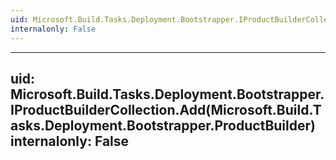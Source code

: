 ```yaml
---
uid: Microsoft.Build.Tasks.Deployment.Bootstrapper.IProductBuilderCollection
internalonly: False
---
```


---
uid: Microsoft.Build.Tasks.Deployment.Bootstrapper.IProductBuilderCollection.Add(Microsoft.Build.Tasks.Deployment.Bootstrapper.ProductBuilder)
internalonly: False
---
